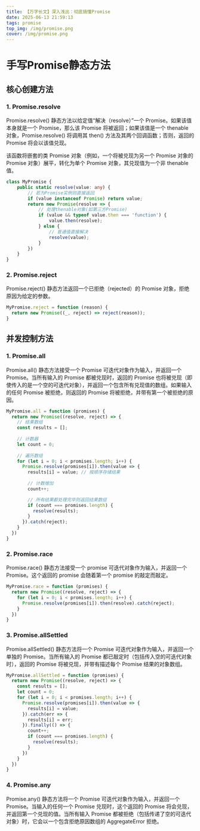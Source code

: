 ```yaml
---
title: 【万字长文】深入浅出：彻底搞懂Promise
date: 2025-06-13 21:59:13
tags: promise
top_img: /img/promise.png
cover: /img/promise.png
---
```



# 手写Promise静态方法

## 核心创建方法

### 1. Promise.resolve

Promise.resolve() 静态方法以给定值“解决（resolve）”一个 Promise。如果该值本身就是一个 Promise，那么该 Promise 将被返回；如果该值是一个 thenable 对象，Promise.resolve() 将调用其 then() 方法及其两个回调函数；否则，返回的 Promise 将会以该值兑现。

该函数将嵌套的类 Promise 对象（例如，一个将被兑现为另一个 Promise 对象的 Promise 对象）展平，转化为单个 Promise 对象，其兑现值为一个非 thenable 值。

```ts
class MyPromise {
    public static resolve(value: any) {
        // 若为Promise实例则直接返回
        if (value instanceof Promise) return value;
        return new Promise(resolve => {
            // 处理thenable对象(如第三方Promise)
            if (value && typeof value.then === 'function') {
                value.then(resolve);
            } else {
                // 普通值直接解决
                resolve(value);
            }
        })
    }
}
```

### 2. Promise.reject

Promise.reject() 静态方法返回一个已拒绝（rejected）的 Promise 对象，拒绝原因为给定的参数。

```ts
MyPromise.reject = function (reason) {
  return new Promise((_, reject) => reject(reason));
}
```
## 并发控制方法

### 1. Promise.all

Promise.all() 静态方法接受一个 Promise 可迭代对象作为输入，并返回一个 Promise。当所有输入的 Promise 都被兑现时，返回的 Promise 也将被兑现（即使传入的是一个空的可迭代对象），并返回一个包含所有兑现值的数组。如果输入的任何 Promise 被拒绝，则返回的 Promise 将被拒绝，并带有第一个被拒绝的原因。

```ts
MyPromise.all = function (promises) {
  return new Promise((resolve, reject) => {
    // 结果数组
    const results = [];
    
    // 计数器
    let count = 0;
    
    // 遍历数组
    for (let i = 0; i < promises.length; i++) {
      Promise.resolve(promises[i]).then(value => {
        results[i] = value; // 按顺序存储结果
        
        // 计数增加
        count++;

        // 所有结果都处理完毕则返回结果数组
        if (count === promises.length) {
          resolve(results);
        }
      }).catch(reject);
    }
  })
}
```
### 2. Promise.race

Promise.race() 静态方法接受一个 promise 可迭代对象作为输入，并返回一个 Promise。这个返回的 promise 会随着第一个 promise 的敲定而敲定。

```ts
MyPromise.race = function (promises) {
  return new Promise((resolve, reject) => {
    for (let i = 0; i < promises.length; i++) {
      Promise.resolve(promises[i]).then(resolve).catch(reject);
    }
  })
}
```

### 3. Promise.allSettled

Promise.allSettled() 静态方法将一个 Promise 可迭代对象作为输入，并返回一个单独的 Promise。当所有输入的 Promise 都已敲定时（包括传入空的可迭代对象时），返回的 Promise 将被兑现，并带有描述每个 Promise 结果的对象数组。

```ts
MyPromise.allSettled = function (promises) {
  return new Promise((resolve, reject) => {
    const results = [];
    let count = 0;
    for (let i = 0; i < promises.length; i++) {
      Promise.resolve(promises[i]).then(value => { 
        results[i] = value;
      }).catch(err => {
        results[i] = err;
      }).finally(() => {
        count++;
        if (count === promises.length) {
          resolve(results);
        }
      })
    }
  })
}
```

### 4. Promise.any

Promise.any() 静态方法将一个 Promise 可迭代对象作为输入，并返回一个 Promise。当输入的任何一个 Promise 兑现时，这个返回的 Promise 将会兑现，并返回第一个兑现的值。当所有输入 Promise 都被拒绝（包括传递了空的可迭代对象）时，它会以一个包含拒绝原因数组的 AggregateError 拒绝。

```ts


```